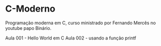 # C-Moderno
Programação moderna em C, curso ministrado por Fernando Mercês no youtube papo Binário.

Aula 001 - Hello World em C
Aula 002 - usando a função printf

